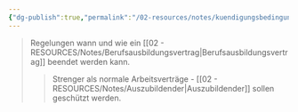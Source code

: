 ```yaml
---
{"dg-publish":true,"permalink":"/02-resources/notes/kuendigungsbedingungen/","tags":["arbeitsrecht/kündigung","ausbildung/beendigung"],"noteIcon":"","updated":"2025-09-05T10:12:30.000+02:00"}
---
```


>Regelungen wann und wie ein [[02 - RESOURCES/Notes/Berufsausbildungsvertrag\|Berufsausbildungsvertrag]] beendet werden kann.
>>Strenger als normale Arbeitsverträge - [[02 - RESOURCES/Notes/Auszubildender\|Auszubildender]] sollen geschützt werden.